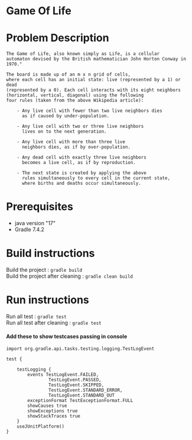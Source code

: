 # Game Of Life 


# Problem Description
```
The Game of Life, also known simply as Life, is a cellular
automaton devised by the British mathematician John Horton Conway in 1970."

The board is made up of an m x n grid of cells,
where each cell has an initial state: live (represented by a 1) or dead 
(represented by a 0). Each cell interacts with its eight neighbors 
(horizontal, vertical, diagonal) using the following 
four rules (taken from the above Wikipedia article):

    - Any live cell with fewer than two live neighbors dies 
      as if caused by under-population.
      
    - Any live cell with two or three live neighbors 
      lives on to the next generation.
      
    - Any live cell with more than three live 
      neighbors dies, as if by over-population.

    - Any dead cell with exactly three live neighbors 
      becomes a live cell, as if by reproduction.

    - The next state is created by applying the above 
      rules simultaneously to every cell in the current state, 
      where births and deaths occur simultaneously. 
```

# Prerequisites
* java version "17"
* Gradle 7.4.2


# Build instructions
Build the project : `gradle build` <br>
Build the project after cleaning : `gradle clean build`


# Run instructions
Run all test : `gradle test` <br>
Run all test after cleaning : `gradle test` 


#### Add these to show testcases passing in console

```import org.gradle.api.tasks.testing.logging.TestExceptionFormat
import org.gradle.api.tasks.testing.logging.TestLogEvent

test {

    testLogging {
        events TestLogEvent.FAILED,
                TestLogEvent.PASSED,
                TestLogEvent.SKIPPED,
                TestLogEvent.STANDARD_ERROR,
                TestLogEvent.STANDARD_OUT
        exceptionFormat TestExceptionFormat.FULL
        showCauses true
        showExceptions true
        showStackTraces true
    }
    useJUnitPlatform()
}
```